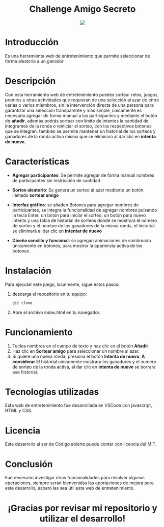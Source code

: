 <h1 align="center">  Challenge Amigo Secreto </h1>

<p align="center">
   <img src="https://img.shields.io/badge/STATUS-EN%20DESAROLLO-green">
   </p>


<h1 align="left">  Introducción </h1>

Es una herramienta web de entretenimiento que permite seleccionar de forma aleatoria a un ganador


<h1 align="left">  Descripción </h1>

Con esta herramienta web de entretenimiento puedes sortear retos, juegos, premios u otras actividades que requieran de una selección al azar de entre varias o varios miembros, sin la intervención directa de una persona para garantizar una selección transparente y más simple, únicamente es necesario agregar de forma manual a los participantes y mediante el botón de **añadir**, además podrás sortear con límite de intentos la cantidad de integrantes de la ronda o reiniciar el sorteo, con los respectivos botones que se integran. también se permite mantener un historial de los sorteos y ganadores de la ronda activa misma que se eliminara al dar clic en **intenta de nuevo**.


<h1 align="left"> Características </h1>

- **Agregar participantes**: Se permite agregar de forma manual nombres de participantes sin restricción de cantidad
- **Sorteo aleatorio**: Se genera un sorteo al azar mediante un botón llamado **sortear amigo**

- **Interfaz gráfica**: se añaden Botones para agregar nombres de participantes, se integra la funcionalidad de agregar nombres pulsando la tecla Enter, un botón para iniciar el sorteo, un botón para nuevo intento y una tabla de historial de sorteos donde se mostrará el número de sorteo y el nombre de los ganadores de la misma ronda, el historial se eliminará al dar clic en **intentar de nuevo**

- **Diseño sencillo y funcional**: se agregan animaciones de sombreado únicamente en botones, para mostrar la apariencia activa de los botones.


<h1 align="left"> Instalación </h1>

Para ejecutar este juego, localmente, sigue estos pasos:

1. descarga el repositorio en tu equipo:
   ```bash
   git clone 

2. Abre el archivo index.html en tu navegador.


<h1 align="left"> Funcionamiento </h1>

1. Teclea nombres en el campo de texto y haz clic en el botón **Añadir**.
2. Haz clic en **Sortear amigo** para seleccionar un nombre al azar.
3. Si quiere una nueva ronda, presiona el botón **Intenta de nuevo**.
**A considerar** El historial unicamente mostrara los ganadores y el numero de sorteo de la ronda activa, al dar clic en **intenta de nuevo** se borrara ese historial.


<h1 align="left"> Tecnologías utilizadas </h1>

Esta web de entretenimiento fue desarrollada en VSCode con javascript, HTML y CSS.


<h1 align="left"> Licencia </h1>

Este desarrollo al ser de Código abierto puede contar con licencia del MIT. 


<h1 align="left"> Conclusión </h1>

Fue necesario investigar otras funcionalidades para resolver algunas operaciones, siempre serán bienvenidas las aportaciones de mejora para este desarrollo, espero les sea útil esta web de entretenimiento.

<h1 align="center"> ¡Gracias por revisar mi repositorio y utilizar el desarrollo! </h1>

